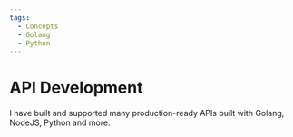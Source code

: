 ```yaml
---
tags:
  - Concepts
  - Golang
  - Python
---
```


# API Development

I have built and supported many production-ready APIs built with Golang, NodeJS, Python and more.
